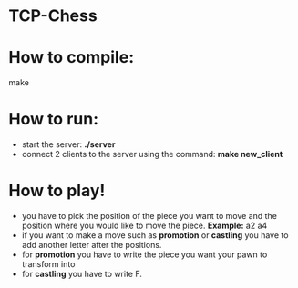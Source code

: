 # TCP-Chess
# How to compile:
  make

# How to run:
  - start the server: **./server**
  - connect 2 clients to the server using the command: **make new_client** 
   
# How to play!
  - you have to pick the position of the piece you want to move and the position where you would like to move the piece. 
    **Example:** a2 a4
  - if you want to make a move such as **promotion** or **castling** you have to add another letter after the positions.
  - for **promotion** you have to write the piece you want your pawn to transform into
  - for **castling** you have to write F.